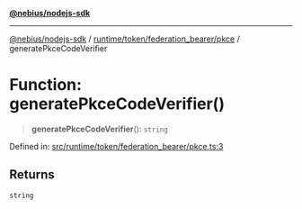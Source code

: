 [**@nebius/nodejs-sdk**](../../../../../README.md)

---

[@nebius/nodejs-sdk](../../../../../README.md) / [runtime/token/federation_bearer/pkce](../README.md) / generatePkceCodeVerifier

# Function: generatePkceCodeVerifier()

> **generatePkceCodeVerifier**(): `string`

Defined in: [src/runtime/token/federation_bearer/pkce.ts:3](https://github.com/nebius/nodejs-sdk/blob/b305f8e478cb0251c26d73900b264b3bd9a5cc58/src/runtime/token/federation_bearer/pkce.ts#L3)

## Returns

`string`
